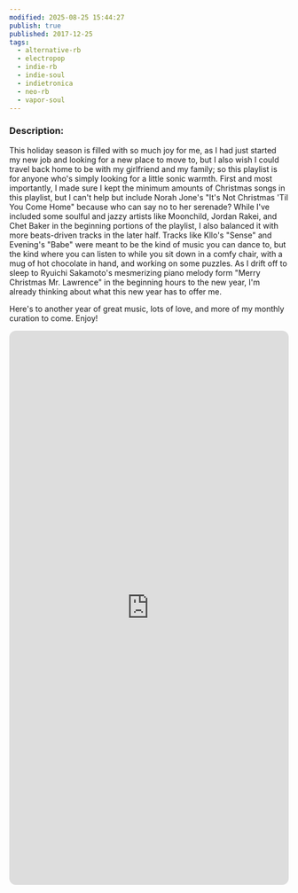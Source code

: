 ```yaml
---
modified: 2025-08-25 15:44:27
publish: true
published: 2017-12-25
tags:
  - alternative-rb
  - electropop
  - indie-rb
  - indie-soul
  - indietronica
  - neo-rb
  - vapor-soul
---
```

### Description:
This holiday season is filled with so much joy for me, as I had just started my new job and looking for a new place to move to, but I also wish I could travel back home to be with my girlfriend and my family; so this playlist is for anyone who's simply looking for a little sonic warmth. First and most importantly, I made sure I kept the minimum amounts of Christmas songs in this playlist, but I can't help but include Norah Jone's "It's Not Christmas 'Til You Come Home" because who can say no to her serenade? While I've included some soulful and jazzy artists like Moonchild, Jordan Rakei, and Chet Baker in the beginning portions of the playlist, I also balanced it with more beats-driven tracks in the later half. Tracks like Kllo's "Sense" and Evening's "Babe" were meant to be the kind of music you can dance to, but the kind where you can listen to while you sit down in a comfy chair, with a mug of hot chocolate in hand, and working on some puzzles. As I drift off to sleep to Ryuichi Sakamoto's mesmerizing piano melody form "Merry Christmas Mr. Lawrence" in the beginning hours to the new year, I'm already thinking about what this new year has to offer me.

Here's to another year of great music, lots of love, and more of my monthly curation to come. 
Enjoy!

<iframe data-testid="embed-iframe" style="border-radius:12px" src="https://open.spotify.com/embed/playlist/0s3RO6fqmc63Yzz6M4UEi6?utm_source=generator&theme=0" width="100%" height="1000" frameBorder="0" allowfullscreen="" allow="autoplay; clipboard-write; encrypted-media; fullscreen; picture-in-picture" loading="lazy"></iframe>

